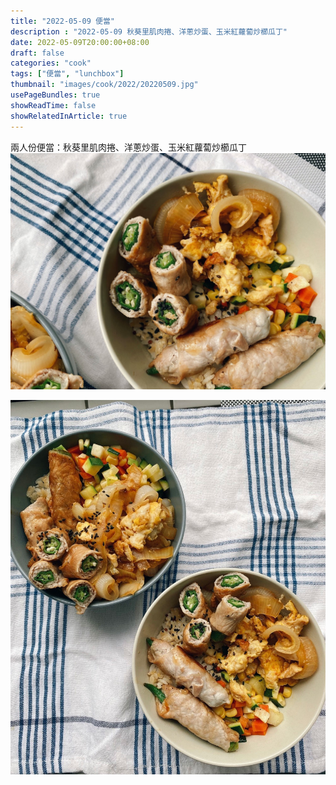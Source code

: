 ```yaml
---
title: "2022-05-09 便當"
description : "2022-05-09 秋葵里肌肉捲、洋蔥炒蛋、玉米紅蘿蔔炒櫛瓜丁"
date: 2022-05-09T20:00:00+08:00
draft: false
categories: "cook"
tags: ["便當", "lunchbox"]
thumbnail: "images/cook/2022/20220509.jpg"
usePageBundles: true
showReadTime: false
showRelatedInArticle: true
---
```


兩人份便當：秋葵里肌肉捲、洋蔥炒蛋、玉米紅蘿蔔炒櫛瓜丁
![2022-05-09 秋葵里肌肉捲、洋蔥炒蛋、玉米紅蘿蔔炒櫛瓜丁](20220509_bento_1.jpg)

![2022-05-09 秋葵里肌肉捲、洋蔥炒蛋、玉米紅蘿蔔炒櫛瓜丁](20220509_bento_2.jpg)

